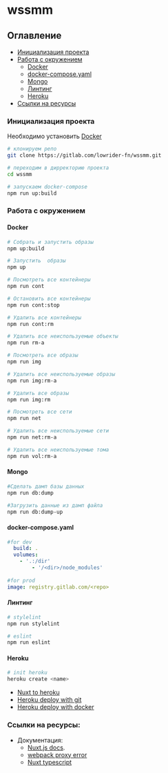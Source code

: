 # wssmm 

## Оглавление
- [Инициализация проекта](#инициализация-проекта)
- [Работа с окружением](#работа-с-окружением)
    - [Docker](#docker)
    - [docker-compose.yaml](#docker-compose.yaml)
    - [Mongo](#mongo)
    - [Линтинг](#линтинг)
    - [Heroku](#heroku)
- [Ссылки на ресурсы](#ссылки-на-ресурсы)

### Инициализация проекта

Необходимо установить [Docker](https://docs.docker.com/v18.09/) 

``` bash
# клонируем репо
git clone https://gitlab.com/lowrider-fn/wssmm.git

# переходим в дирректорию проекта
cd wssmm

# запускаем docker-compose
npm run up:build
```

### Работа с окружением

#### Docker

```bash
# Собрать и запустить образы
npm up:build

# Запустить  образы
npm up

# Посмотреть все контейнеры
npm run cont

# Остановить все контейнеры
npm run cont:stop

# Удалить все контейнеры
npm run cont:rm

# Удалить все неиспользуемые объекты
npm run rm-a

# Посмотреть все образы
npm run img

# Удалить все неиспользуемые образы 
npm run img:rm-a

# Удалить все образы
npm run img:rm

# Посмотреть все сети
npm run net

# Удалить все неиспользуемые сети 
npm run net:rm-a

# Удалить все неиспользуемые тома
npm run vol:rm-a
```

#### Mongo
```bash
#Сделать дамп базы данных
npm run db:dump

#Загрузить данные из дамп файла
npm run db:dump-up
```

#### docker-compose.yaml
```yaml
#for dev
  build: .
  volumes:
    - '.:/dir'
		- '/<dir>/node_modules'
	  
#for prod
image: registry.gitlab.com/<repo>
```

#### Линтинг 
``` bash 
# stylelint
npm run stylelint

# eslint
npm run eslint
```

#### Heroku

```bash
# init heroku 
heroku create <name>
```
- [Nuxt to heroku](https://ru.nuxtjs.org/faq/heroku-deployment/)
- [Heroku deploy with git](https://devcenter.heroku.com/categories/deploying-with-git)
- [Heroku deploy with docker](https://devcenter.heroku.com/articles/container-registry-and-runtime)

### Ссылки на ресурсы:

- Документация:
	- [Nuxt.js docs](https://nuxtjs.org).
	- [webpack proxy error](http://pokuwagata.hatenablog.com/entry/2019/07/28/191649)
	- [Nuxt typescript](https://typescript.nuxtjs.org/guide/)
